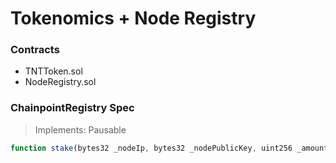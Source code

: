 # Tokenomics + Node Registry

### Contracts
* TNTToken.sol
* NodeRegistry.sol

### ChainpointRegistry Spec

> Implements: Pausable

```js
function stake(bytes32 _nodeIp, bytes32 _nodePublicKey, uint256 _amount, uint256 _duration) public returns (bool);
```


